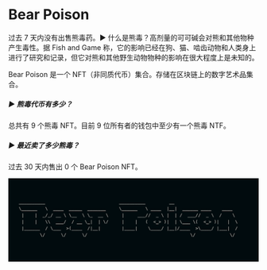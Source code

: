 # Bear Poison

过去 7 天内没有出售熊毒药。▶ 什么是熊毒？高剂量的可可碱会对熊和其他物种产生毒性。据 Fish and Game 称，它的影响已经在狗、猫、啮齿动物和人类身上进行了研究和记录，但它对熊和其他野生动物物种的影响在很大程度上是未知的。

Bear Poison 是一个 NFT（非同质代币）集合。存储在区块链上的数字艺术品集合。

##### ▶ 熊毒代币有多少？

总共有 9 个熊毒 NFT。目前 9 位所有者的钱包中至少有一个熊毒 NTF。

##### ▶ 最近卖了多少熊毒？

过去 30 天内售出 0 个 Bear Poison NFT。

![unnamed](unnamed.png)
